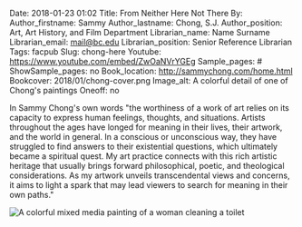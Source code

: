 Date: 2018-01-23 01:02
Title: From Neither Here Not There
By: 
Author_firstname: Sammy
Author_lastname: Chong, S.J.
Author_position: Art, Art History, and Film Department
Librarian_name: Name Surname
Librarian_email: mail@bc.edu
Librarian_position: Senior Reference Librarian
Tags: facpub
Slug: chong-here
Youtube: https://www.youtube.com/embed/ZwOaNVrYGEg
Sample_pages: #
ShowSample_pages: no
Book_location: http://sammychong.com/home.html
Bookcover: 2018/01/chong-cover.png
Image_alt: A colorful detail of one of Chong's paintings
Oneoff: no

In Sammy Chong's own words "the worthiness of a work of art relies on its capacity to express human feelings, thoughts, and situations. Artists throughout the ages have longed for meaning in their lives, their artwork, and the world in general. In a conscious or unconscious way, they have struggled to find answers to their existential questions, which ultimately became a spiritual quest.  My art practice connects with this rich artistic heritage that usually brings forward philosophical, poetic, and theological considerations. As my artwork unveils transcendental views and concerns, it aims to light a spark that may lead viewers to search for meaning in their own paths."

<img src="/theme/img/facpub/2018/01/waterqueen.jpg" alt="A colorful mixed media painting of a woman cleaning a toilet">